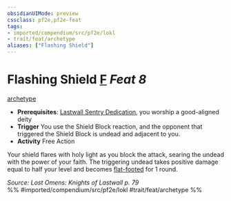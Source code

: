 ```yaml
---
obsidianUIMode: preview
cssclass: pf2e,pf2e-feat
tags:
- imported/compendium/src/pf2e/lokl
- trait/feat/archetype
aliases: ["Flashing Shield"]
---
```

# Flashing Shield  [F](chapter-9-playing-the-game.md#Actions "Free Action") *Feat 8*  
[archetype](archetype.md)  

- **Prerequisites**: [Lastwall Sentry Dedication](lastwall-sentry-dedication-lowg.md), you worship a good-aligned deity
- **Trigger** You use the Shield Block reaction, and the opponent that triggered the Shield Block is undead and adjacent to you.
- **Activity** Free Action

Your shield flares with holy light as you block the attack, searing the undead with the power of your faith. The triggering undead takes positive damage equal to half your level and becomes [flat-footed](conditions.md#Flat-footed) for 1 round.

*Source: Lost Omens: Knights of Lastwall p. 79*  
%% #imported/compendium/src/pf2e/lokl #trait/feat/archetype %%